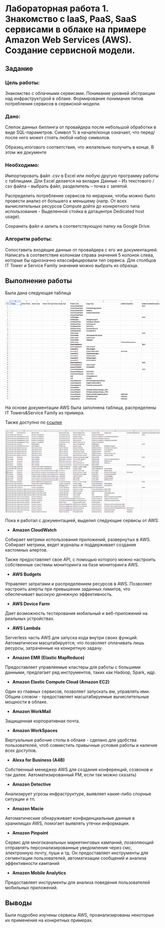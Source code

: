 
# Лабораторная работа 1. Знакомство с IaaS, PaaS, SaaS сервисами в облаке на примере Amazon Web Services (AWS). Создание сервисной модели.

## Задание

### Цель работы: 

Знакомство с облачными сервисами. Понимание уровней абстракции над инфраструктурой в облаке. Формирование понимания типов потребления сервисов в сервисной-модели. 


### Дано: 

Слепок данных биллинга от провайдера после небольшой обработки в виде SQL-параметров. Символ % в начале/конце означает, что перед/после него может стоять любой набор символов.

Образец итогового соответствия, что желательно получить в конце. В этом же документе  

### Необходимо: 

Импортировать файл .csv в Excel или любую другую программу работы с таблицами. Для Excel делается на вкладке Данные – Из текстового / csv файла – выбрать файл, разделитель – точка с запятой.

Распределить потребление сервисов по иерархии, чтобы можно было провести анализ от большего к меньшему (напр. От всех вычислительных ресурсов Compute дойти до конкретного типа использования - Выделенной стойка в датацентре Dedicated host usage).

Сохранить файл и залить в соответствующую папку на Google Drive.

### Алгоритм работы: 

Сопоставить входящие данные от провайдера с его же документацией. Написать в соответствие колонкам справа значения 5 колонок слева, которые бы однозначно классифицировали тип сервиса. Для столбцов IT Tower и Service Family значения можно выбрать из образца.

## Выполнение работы

Была дана следующая таблица

![Result](/cloud_reports/images/table_before.png)

На основе документации AWS была заполнена таблица, распределены IT Towers&Service Family из примера.

Также доступно по [ссылке](https://docs.google.com/spreadsheets/d/1APUiX-jnBX_BIRx2991oHUj0_RT6bmdf/edit?usp=sharing&ouid=110913290843078262056&rtpof=true&sd=true)

![Result](/cloud_reports/images/table.png)

Пока я работал с документацией, выделил следующие сервисы от AWS:

- **Amazon CloudWatch**

Собирает метрики использования приложений, развернутых в AWS. Собирает метрики, ведет журналы и поддерживает создание кастомных алертов.

Также предоставляет свое API, с помощью которого можно настроить собственные системы мониторинга на базе мониторинга AWS.

- **AWS Budgets**

Управляет затратами и распределением ресурсов в AWS. Позволяет настроить алерты при превышении заданных лимитов, что обеспечивает высокую денежную эффективность.

- **AWS Device Farm**

Дает возможность тестирования мобильный и веб-приложений на реальных устройствах.
- **AWS Lambda**

Serverless часть AWS для запуска кода внутри своих функций. Автоматически масштабируется, что позволяет оплачивать лишь ресурсы, затраченные на конкретную задачу.

- **Amazon EMR (Elastic MapReduce)**

Предоставляет управляемые кластеры для работы с большими данными, предлагает ряд инструментов, таких как Hadoop, Spark, идр.

- **Amazon Elastic Compute Cloud (Amazon EC2)**

Один из главных сервисов, позволяет запускать вм, управлять ими. Общим словом - предоставляет масштабируемые вычислительные мощности в облаке.

- **Amazon WorkMail**

Защищенная корпоративная почта.

- **Amazon WorkSpaces**

Виртуальные рабочие столы в облаке - сделано для удобства пользователей, чтоб совместить привычные условия работы и наличие всех доступов.

- **Alexa for Business (A4B)**

Собственный менеджер AWS для создания конференций, созвонов и так далее. Автоматизированный PM, если так можно сказать)

- **Amazon Detective**

Анализирует угрозы инфраструктуре, выявляет какие-либо спорные ситуации и тп.

- **Amazon Macie**

Автоматические обнаруживает конфиденциальные данные в хранилищах AWS, помогает выявлять утечки информации.

- **Amazon Pinpoint**

Cервис для многоканальных маркетинговых кампаний, позволяющий отправлять персонализированные уведомления через смс, электронную почту, пуши и тд. Он предоставляет инструменты для сегментации пользователей, автоматизации сообщений и анализа эффективности кампаний

- **Amazon Mobile Analytics**

Предоставляет инструменты для анализа поведения пользователей мобильных приложений.

## Выводы

Были подробно изучены сервисы AWS, проанализированы некоторые их применения на конкретных примерах.